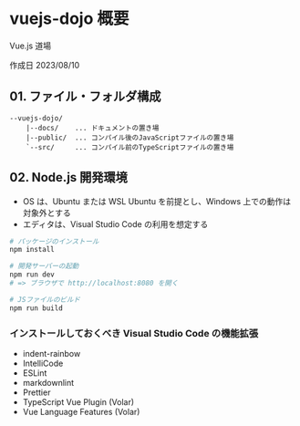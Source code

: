 # vuejs-dojo 概要

Vue.js 道場

作成日 2023/08/10

## 01. ファイル・フォルダ構成

```text
--vuejs-dojo/
    |--docs/    ... ドキュメントの置き場
    |--public/  ... コンパイル後のJavaScriptファイルの置き場
    `--src/     ... コンパイル前のTypeScriptファイルの置き場
```

## 02. Node.js 開発環境

- OS は、Ubuntu または WSL Ubuntu を前提とし、Windows 上での動作は対象外とする
- エディタは、Visual Studio Code の利用を想定する

```bash
# パッケージのインストール
npm install

# 開発サーバーの起動
npm run dev
# => ブラウザで http://localhost:8080 を開く

# JSファイルのビルド
npm run build
```

### インストールしておくべき Visual Studio Code の機能拡張

- indent-rainbow
- IntelliCode
- ESLint
- markdownlint
- Prettier
- TypeScript Vue Plugin (Volar)
- Vue Language Features (Volar)
